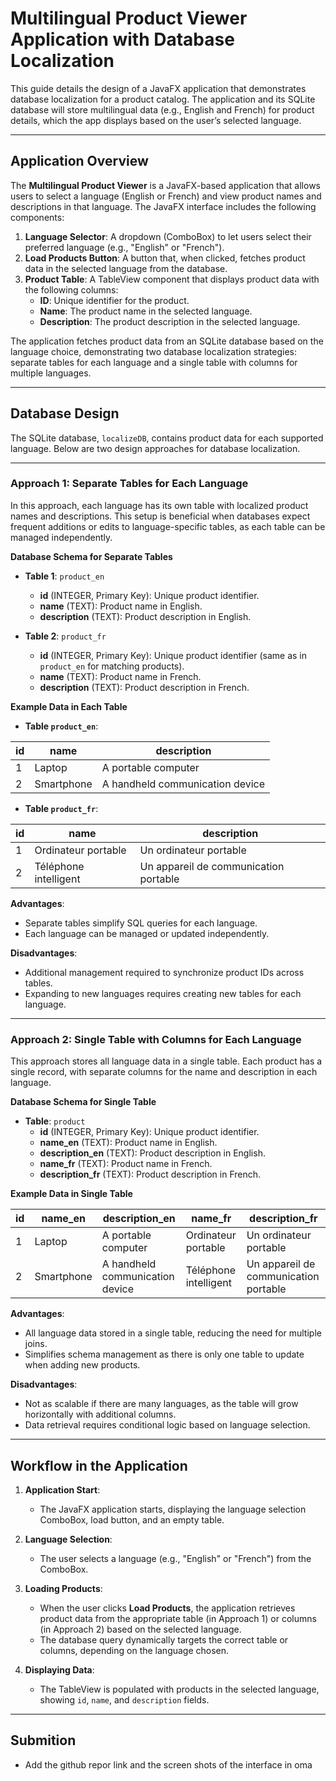 # Multilingual Product Viewer Application with Database Localization

This guide details the design of a JavaFX application that demonstrates database localization for a product catalog. The application and its SQLite database will store multilingual data (e.g., English and French) for product details, which the app displays based on the user’s selected language.

---

## Application Overview

The **Multilingual Product Viewer** is a JavaFX-based application that allows users to select a language (English or French) and view product names and descriptions in that language. The JavaFX interface includes the following components:

1. **Language Selector**: A dropdown (ComboBox) to let users select their preferred language (e.g., "English" or "French").
2. **Load Products Button**: A button that, when clicked, fetches product data in the selected language from the database.
3. **Product Table**: A TableView component that displays product data with the following columns:
   - **ID**: Unique identifier for the product.
   - **Name**: The product name in the selected language.
   - **Description**: The product description in the selected language.

The application fetches product data from an SQLite database based on the language choice, demonstrating two database localization strategies: separate tables for each language and a single table with columns for multiple languages.

---

## Database Design

The SQLite database, `localizeDB`, contains product data for each supported language. Below are two design approaches for database localization.

---

### Approach 1: Separate Tables for Each Language

In this approach, each language has its own table with localized product names and descriptions. This setup is beneficial when databases expect frequent additions or edits to language-specific tables, as each table can be managed independently.

**Database Schema for Separate Tables**

- **Table 1**: `product_en`
   - **id** (INTEGER, Primary Key): Unique product identifier.
   - **name** (TEXT): Product name in English.
   - **description** (TEXT): Product description in English.

- **Table 2**: `product_fr`
   - **id** (INTEGER, Primary Key): Unique product identifier (same as in `product_en` for matching products).
   - **name** (TEXT): Product name in French.
   - **description** (TEXT): Product description in French.

**Example Data in Each Table**

- **Table `product_en`**:

| id  | name      | description                      |
|-----|-----------|----------------------------------|
| 1   | Laptop    | A portable computer              |
| 2   | Smartphone| A handheld communication device  |

- **Table `product_fr`**:

| id  | name              | description                       |
|-----|-------------------|-----------------------------------|
| 1   | Ordinateur portable | Un ordinateur portable         |
| 2   | Téléphone intelligent | Un appareil de communication portable |

**Advantages**:
- Separate tables simplify SQL queries for each language.
- Each language can be managed or updated independently.

**Disadvantages**:
- Additional management required to synchronize product IDs across tables.
- Expanding to new languages requires creating new tables for each language.

---

### Approach 2: Single Table with Columns for Each Language

This approach stores all language data in a single table. Each product has a single record, with separate columns for the name and description in each language.

**Database Schema for Single Table**

- **Table**: `product`
   - **id** (INTEGER, Primary Key): Unique product identifier.
   - **name_en** (TEXT): Product name in English.
   - **description_en** (TEXT): Product description in English.
   - **name_fr** (TEXT): Product name in French.
   - **description_fr** (TEXT): Product description in French.

**Example Data in Single Table**

| id  | name_en      | description_en                      | name_fr              | description_fr                     |
|-----|--------------|-------------------------------------|----------------------|------------------------------------|
| 1   | Laptop       | A portable computer                 | Ordinateur portable  | Un ordinateur portable             |
| 2   | Smartphone   | A handheld communication device     | Téléphone intelligent| Un appareil de communication portable |

**Advantages**:
- All language data stored in a single table, reducing the need for multiple joins.
- Simplifies schema management as there is only one table to update when adding new products.

**Disadvantages**:
- Not as scalable if there are many languages, as the table will grow horizontally with additional columns.
- Data retrieval requires conditional logic based on language selection.

---

## Workflow in the Application

1. **Application Start**:
   - The JavaFX application starts, displaying the language selection ComboBox, load button, and an empty table.

2. **Language Selection**:
   - The user selects a language (e.g., "English" or "French") from the ComboBox.

3. **Loading Products**:
   - When the user clicks **Load Products**, the application retrieves product data from the appropriate table (in Approach 1) or columns (in Approach 2) based on the selected language.
   - The database query dynamically targets the correct table or columns, depending on the language chosen.

4. **Displaying Data**:
   - The TableView is populated with products in the selected language, showing `id`, `name`, and `description` fields.

---

## Submition 

- Add the github repor link and the screen shots of the interface in oma
